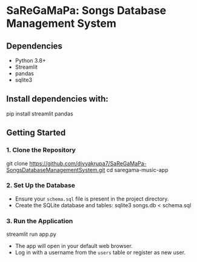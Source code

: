 # SaReGaMaPa: Songs Database Management System

## Dependencies

- Python 3.8+
- Streamlit
- pandas
- sqlite3

## Install dependencies with:

pip install streamlit pandas

## Getting Started

### 1. Clone the Repository

git clone https://github.com/divyakrupa7/SaReGaMaPa-SongsDatabaseManagementSystem.git
cd saregama-music-app

### 2. Set Up the Database

- Ensure your `schema.sql` file is present in the project directory.
- Create the SQLite database and tables:
   sqlite3 songs.db < schema.sql

### 3. Run the Application

streamlit run app.py

- The app will open in your default web browser.
- Log in with a username from the `users` table or register as new user.
